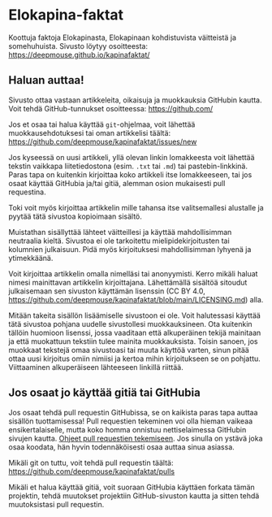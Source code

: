 # Elokapina-faktat

Koottuja faktoja Elokapinasta, Elokapinaan kohdistuvista väitteistä ja somehuhuista. Sivusto löytyy osoitteesta: https://deepmouse.github.io/kapinafaktat/

## Haluan auttaa!

Sivusto ottaa vastaan artikkeleita, oikaisuja ja muokkauksia GitHubin kautta. Voit tehdä GitHub-tunnukset osoitteessa: https://github.com/

Jos et osaa tai halua käyttää `git`-ohjelmaa, voit lähettää muokkausehdotuksesi tai oman artikkelisi täältä: https://github.com/deepmouse/kapinafaktat/issues/new

Jos kyseessä on uusi artikkeli, yllä olevan linkin lomakkeesta voit lähettää tekstin vaikkapa liitetiedostona (esim. `.txt` tai `.md`) tai pastebin-linkkinä. Paras tapa on kuitenkin kirjoittaa koko artikkeli itse lomakkeeseen, tai jos osaat käyttää GitHubia ja/tai gitiä, alemman osion mukaisesti pull requestina.

Toki voit myös kirjoittaa artikkelin mille tahansa itse valitsemallesi alustalle ja pyytää tätä sivustoa kopioimaan sisältö.

Muistathan sisällyttää lähteet väitteillesi ja käyttää mahdollisimman neutraalia kieltä. Sivustoa ei ole tarkoitettu mielipidekirjoitusten tai kolumnien julkaisuun. Pidä myös kirjoituksesi mahdollisimman lyhyenä ja ytimekkäänä.

Voit kirjoittaa artikkelin omalla nimelläsi tai anonyymisti. Kerro mikäli haluat nimesi mainittavan artikkelin kirjoittajana. Lähettämällä sisältöä sitoudut julkaisemaan sen sivuston käyttämän lisenssin (CC BY 4.0, https://github.com/deepmouse/kapinafaktat/blob/main/LICENSING.md) alla. 

Mitään takeita sisällön lisäämiselle sivustoon ei ole. Voit halutessasi käyttää tätä sivustoa pohjana uudelle sivustollesi muokkauksineen. Ota kuitenkin tällöin huomioon lisenssi, jossa vaaditaan että alkuperäinen tekijä mainitaan ja että muokattuun tekstiin tulee mainita muokkauksista. Toisin sanoen, jos muokkaat tekstejä omaa sivustoasi tai muuta käyttöä varten, sinun pitää ottaa uusi kirjoitus omiin nimiisi ja kertoa mihin kirjoitukseen se on pohjattu. Viittaaminen alkuperäiseen lähteeseen linkillä riittää.

## Jos osaat jo käyttää gitiä tai GitHubia

Jos osaat tehdä pull requestin GitHubissa, se on kaikista paras tapa auttaa sisällön tuottamisessa! Pull requestien tekeminen voi olla hieman vaikeaa ensikertalaiselle, mutta koko homma onnistuu nettiselaimessa GitHubin sivujen kautta. [Ohjeet pull requestien tekemiseen](https://docs.github.com/en/github/collaborating-with-pull-requests). Jos sinulla on ystävä joka osaa koodata, hän hyvin todennäköisesti osaa auttaa sinua asiassa.

Mikäli git on tuttu, voit tehdä pull requestin täältä: https://github.com/deepmouse/kapinafaktat/pulls

Mikäli et halua käyttää gitiä, voit suoraan GitHubia käyttäen forkata tämän projektin, tehdä muutokset projektiin GitHub-sivuston kautta ja sitten tehdä muutoksistasi pull requestin.
